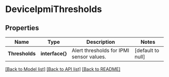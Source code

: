 # DeviceIpmiThresholds

## Properties
Name | Type | Description | Notes
------------ | ------------- | ------------- | -------------
**Thresholds** | **interface{}** | Alert thresholds for IPMI sensor values. | [default to null]

[[Back to Model list]](../README.md#documentation-for-models) [[Back to API list]](../README.md#documentation-for-api-endpoints) [[Back to README]](../README.md)


